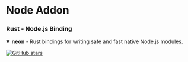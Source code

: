 # Node Addon



### Rust - Node.js Binding

<details open>
<summary><strong>neon</strong> - Rust bindings for writing safe and fast native Node.js modules.</summary>

[![GitHub stars](https://img.shields.io/github/stars/neon-bindings/neon?style=flat-square)](https://github.com/neon-bindings/neon)


</details>
